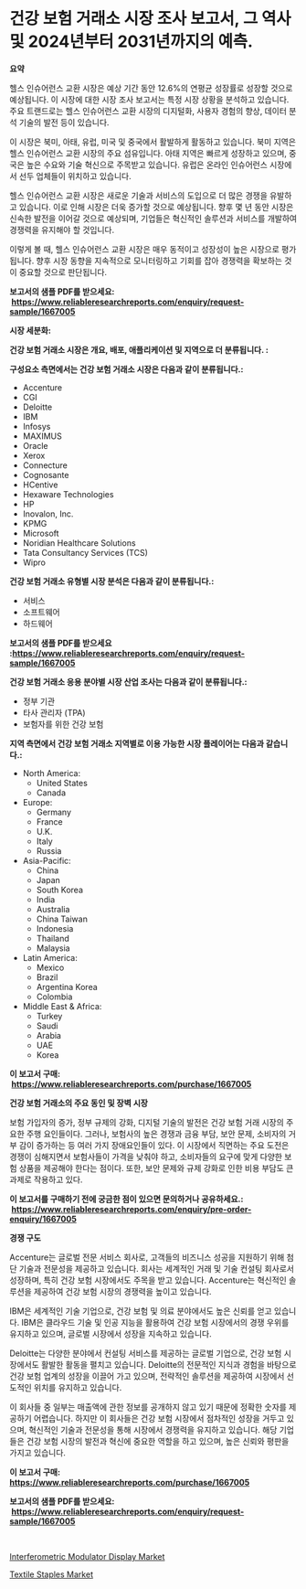 <p><h1>건강 보험 거래소 시장 조사 보고서, 그 역사 및 2024년부터 2031년까지의 예측.</h1></p><p><strong>요약</strong></p>
<p><p>헬스 인슈어런스 교환 시장은 예상 기간 동안 12.6%의 연평균 성장률로 성장할 것으로 예상됩니다. 이 시장에 대한 시장 조사 보고서는 특정 시장 상황을 분석하고 있습니다. 주요 트랜드로는 헬스 인슈어런스 교환 시장의 디지털화, 사용자 경험의 향상, 데이터 분석 기술의 발전 등이 있습니다.</p><p>이 시장은 북미, 아태, 유럽, 미국 및 중국에서 활발하게 활동하고 있습니다. 북미 지역은 헬스 인슈어런스 교환 시장의 주요 섬유입니다. 아태 지역은 빠르게 성장하고 있으며, 중국은 높은 수요와 기술 혁신으로 주목받고 있습니다. 유럽은 온라인 인슈어런스 시장에서 선두 업체들이 위치하고 있습니다.</p><p>헬스 인슈어런스 교환 시장은 새로운 기술과 서비스의 도입으로 더 많은 경쟁을 유발하고 있습니다. 이로 인해 시장은 더욱 증가할 것으로 예상됩니다. 향후 몇 년 동안 시장은 신속한 발전을 이어갈 것으로 예상되며, 기업들은 혁신적인 솔루션과 서비스를 개발하여 경쟁력을 유지해야 할 것입니다.</p><p>이렇게 볼 때, 헬스 인슈어런스 교환 시장은 매우 동적이고 성장성이 높은 시장으로 평가됩니다. 향후 시장 동향을 지속적으로 모니터링하고 기회를 잡아 경쟁력을 확보하는 것이 중요할 것으로 판단됩니다.</p></p>
<p><strong>보고서의 샘플 PDF를 받으세요: &nbsp;<a href="https://www.reliableresearchreports.com/enquiry/request-sample/1667005">https://www.reliableresearchreports.com/enquiry/request-sample/1667005</a></strong></p>
<p><strong>시장 세분화:</strong></p>
<p><strong> 건강 보험 거래소 시장은 개요, 배포, 애플리케이션 및 지역으로 더 분류됩니다. :</strong></p>
<p><strong>구성요소 측면에서는 건강 보험 거래소 시장은 다음과 같이 분류됩니다.:</strong></p>
<p><ul><li>Accenture</li><li>CGI</li><li>Deloitte</li><li>IBM</li><li>Infosys</li><li>MAXIMUS</li><li>Oracle</li><li>Xerox</li><li>Connecture</li><li>Cognosante</li><li>HCentive</li><li>Hexaware Technologies</li><li>HP</li><li>Inovalon, Inc.</li><li>KPMG</li><li>Microsoft</li><li>Noridian Healthcare Solutions</li><li>Tata Consultancy Services (TCS)</li><li>Wipro</li></ul></p>
<p><strong> 건강 보험 거래소 유형별 시장 분석은 다음과 같이 분류됩니다.:</strong></p>
<p><ul><li>서비스</li><li>소프트웨어</li><li>하드웨어</li></ul></p>
<p><strong>보고서의 샘플 PDF를 받으세요 :<a href="https://www.reliableresearchreports.com/enquiry/request-sample/1667005">https://www.reliableresearchreports.com/enquiry/request-sample/1667005</a></strong></p>
<p><strong> 건강 보험 거래소 응용 분야별 시장 산업 조사는 다음과 같이 분류됩니다.:</strong></p>
<p><ul><li>정부 기관</li><li>타사 관리자 (TPA)</li><li>보험자를 위한 건강 보험</li></ul></p>
<p><strong>지역 측면에서 건강 보험 거래소 지역별로 이용 가능한 시장 플레이어는 다음과 같습니다.:</strong></p>
<p><ul>
    <li>
        North America:
        <ul>
            <li>United States</li>
            <li>Canada</li>
        </ul>
    </li>
    <li>
        Europe:
        <ul>
            <li>Germany</li>
            <li>France</li>
            <li>U.K.</li>
            <li>Italy</li>
            <li>Russia</li>
        </ul>
    </li>
    <li>
        Asia-Pacific:
        <ul>
            <li>China</li>
            <li>Japan</li>
            <li>South Korea</li>
            <li>India</li>
            <li>Australia</li>
            <li>China Taiwan</li>
            <li>Indonesia</li>
            <li>Thailand</li>
            <li>Malaysia</li>
        </ul>
    </li>
    <li>
        Latin America:
        <ul>
            <li>Mexico</li>
            <li>Brazil</li>
            <li>Argentina Korea</li>
            <li>Colombia</li>
        </ul>
    </li>
    <li>
        Middle East & Africa:
        <ul>
            <li>Turkey</li>
            <li>Saudi</li>
            <li>Arabia</li>
            <li>UAE</li>
            <li>Korea</li>
        </ul>
    </li>
    </ul></p>
<p><strong>이 보고서 구매: &nbsp;<a href="https://www.reliableresearchreports.com/purchase/1667005">https://www.reliableresearchreports.com/purchase/1667005</a></strong></p>
<p><strong>건강 보험 거래소의 주요 동인 및 장벽 시장</strong></p>
<p><p>보험 가입자의 증가, 정부 규제의 강화, 디지털 기술의 발전은 건강 보험 거래 시장의 주요한 주행 요인들이다. 그러나, 보험사의 높은 경쟁과 금융 부담, 보안 문제, 소비자의 거부 감이 증가하는 등 여러 가지 장애요인들이 있다. 이 시장에서 직면하는 주요 도전은 경쟁이 심해지면서 보험사들이 가격을 낮춰야 하고, 소비자들의 요구에 맞게 다양한 보험 상품을 제공해야 한다는 점이다. 또한, 보안 문제와 규제 강화로 인한 비용 부담도 큰 과제로 작용하고 있다.</p></p>
<p><strong>이 보고서를 구매하기 전에 궁금한 점이 있으면 문의하거나 공유하세요.: &nbsp;<a href="https://www.reliableresearchreports.com/enquiry/pre-order-enquiry/1667005">https://www.reliableresearchreports.com/enquiry/pre-order-enquiry/1667005</a></strong></p>
<p><strong>경쟁 구도</strong></p>
<p><p>Accenture는 글로벌 전문 서비스 회사로, 고객들의 비즈니스 성공을 지원하기 위해 첨단 기술과 전문성을 제공하고 있습니다. 회사는 세계적인 거래 및 기술 컨설팅 회사로서 성장하며, 특히 건강 보험 시장에서도 주목을 받고 있습니다. Accenture는 혁신적인 솔루션을 제공하여 건강 보험 시장의 경쟁력을 높이고 있습니다.</p><p>IBM은 세계적인 기술 기업으로, 건강 보험 및 의료 분야에서도 높은 신뢰를 얻고 있습니다. IBM은 클라우드 기술 및 인공 지능을 활용하여 건강 보험 시장에서의 경쟁 우위를 유지하고 있으며, 글로벌 시장에서 성장을 지속하고 있습니다.</p><p>Deloitte는 다양한 분야에서 컨설팅 서비스를 제공하는 글로벌 기업으로, 건강 보험 시장에서도 활발한 활동을 펼치고 있습니다. Deloitte의 전문적인 지식과 경험을 바탕으로 건강 보험 업계의 성장을 이끌어 가고 있으며, 전략적인 솔루션을 제공하여 시장에서 선도적인 위치를 유지하고 있습니다.</p><p>이 회사들 중 일부는 매출액에 관한 정보를 공개하지 않고 있기 때문에 정확한 숫자를 제공하기 어렵습니다. 하지만 이 회사들은 건강 보험 시장에서 점차적인 성장을 거두고 있으며, 혁신적인 기술과 전문성을 통해 시장에서 경쟁력을 유지하고 있습니다. 해당 기업들은 건강 보험 시장의 발전과 혁신에 중요한 역할을 하고 있으며, 높은 신뢰와 평판을 가지고 있습니다.</p></p>
<p><strong>이 보고서 구매: &nbsp; <a href="https://www.reliableresearchreports.com/purchase/1667005">https://www.reliableresearchreports.com/purchase/1667005</a></strong></p>
<p><strong>보고서의 샘플 PDF를 받으세요: &nbsp;<a href="https://www.reliableresearchreports.com/enquiry/request-sample/1667005">https://www.reliableresearchreports.com/enquiry/request-sample/1667005</a></strong><strong></strong></p>
<p>&nbsp;</p>
<p><p><a href="https://github.com/lataunyatinikmelvin59ilbd0dv/Market-Research-Report-List-1/blob/main/interferometric-modulator-display-market.md">Interferometric Modulator Display Market</a></p><p><a href="https://cute-banjo-8ca.notion.site/Textile-Staples-Market-Size-Evaluating-its-Market-Trends-Growth-and-Projections-2024-2031-bddf0990d6374532a14bc3878f65ffd6">Textile Staples Market</a></p></p>